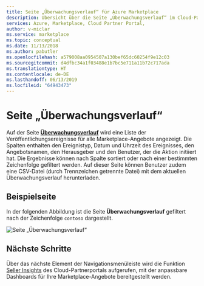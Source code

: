 ```yaml
---
title: Seite „Überwachungsverlauf“ für Azure Marketplace
description: Übersicht über die Seite „Überwachungsverlauf“ im Cloud-Partnerportal für Azure Marketplace.
services: Azure, Marketplace, Cloud Partner Portal,
author: v-miclar
ms.service: marketplace
ms.topic: conceptual
ms.date: 11/13/2018
ms.author: pabutler
ms.openlocfilehash: a579008aa0954507a130bef65dc60254f9e12c03
ms.sourcegitcommit: d4dfbc34a1f03488e1b7bc5e711a11b72c717ada
ms.translationtype: HT
ms.contentlocale: de-DE
ms.lasthandoff: 06/13/2019
ms.locfileid: "64943473"
---
```

# <a name="audit-history-page"></a>Seite „Überwachungsverlauf“

Auf der Seite [**Überwachungsverlauf**](https://cloudpartner.azure.com/#history) wird eine Liste der Veröffentlichungsereignisse für alle Marketplace-Angebote angezeigt.  Die Spalten enthalten den Ereignistyp, Datum und Uhrzeit des Ereignisses, den Angebotsnamen, den Herausgeber und den Benutzer, der die Aktion initiiert hat.  Die Ergebnisse können nach Spalte sortiert oder nach einer bestimmten Zeichenfolge gefiltert werden.  Auf dieser Seite können Benutzer zudem eine CSV-Datei (durch Trennzeichen getrennte Datei) mit dem aktuellen Überwachungsverlauf herunterladen.


## <a name="example-page"></a>Beispielseite

In der folgenden Abbildung ist die Seite **Überwachungsverlauf** gefiltert nach der Zeichenfolge `contoso` dargestellt.

![Seite „Überwachungsverlauf“](./media/audit-history-page1.png)


## <a name="next-steps"></a>Nächste Schritte

Über das nächste Element der Navigationsmenüleiste wird die Funktion [Seller Insights](./cpp-insights-page.md) des Cloud-Partnerportals aufgerufen, mit der anpassbare Dashboards für Ihre Marketplace-Angebote bereitgestellt werden.
